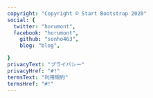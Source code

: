 ```yaml
---
copyright: "Copyright © Start Bootstrap 2020"
social: {
  twitter: "horumont",
  facebook: "horumont",
	github: "sonho463",
	blog: "blog",

}
privacyText: "プライバシー"
privacyHref: "#!"
termsText: "利用規約"
termsHref: "#!"
---
```

